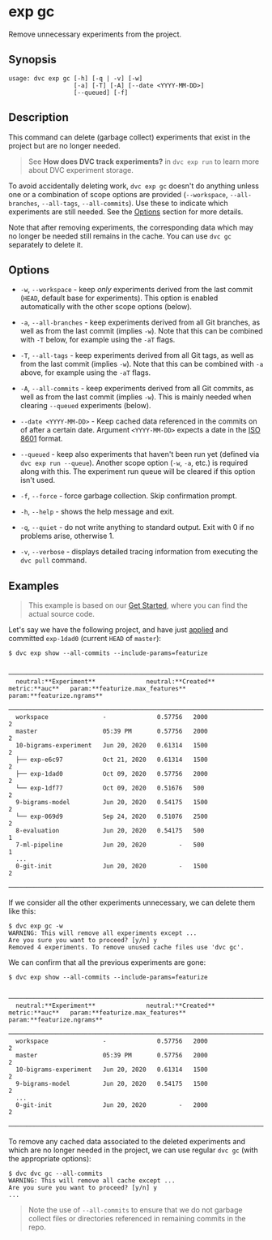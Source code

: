 # exp gc

Remove unnecessary experiments from the <abbr>project</abbr>.

## Synopsis

```usage
usage: dvc exp gc [-h] [-q | -v] [-w]
                  [-a] [-T] [-A] [--date <YYYY-MM-DD>]
                  [--queued] [-f]
```

## Description

This command can delete (garbage collect) experiments that exist in the project
but are no longer needed.

> See **How does DVC track experiments?** in `dvc exp run` to learn more about
> DVC experiment storage.

To avoid accidentally deleting work, `dvc exp gc` doesn't do anything unless one
or a combination of scope options are provided (`--workspace`, `--all-branches`,
`--all-tags`, `--all-commits`). Use these to indicate which experiments are
still needed. See the [Options](#options) section for more details.

Note that after removing experiments, the corresponding data which may no longer
be needed still remains in the <abbr>cache</abbr>. You can use `dvc gc`
separately to delete it.

## Options

- `-w`, `--workspace` - keep _only_ experiments derived from the last commit
  (`HEAD`, default base for experiments). This option is enabled automatically
  with the other scope options (below).

- `-a`, `--all-branches` - keep experiments derived from all Git branches, as
  well as from the last commit (implies `-w`). Note that this can be combined
  with `-T` below, for example using the `-aT` flags.

- `-T`, `--all-tags` - keep experiments derived from all Git tags, as well as
  from the last commit (implies `-w`). Note that this can be combined with `-a`
  above, for example using the `-aT` flags.

- `-A`, `--all-commits` - keep experiments derived from all Git commits, as well
  as from the last commit (implies `-w`). This is mainly needed when clearing
  `--queued` experiments (below).

- `--date <YYYY-MM-DD>` - Keep cached data referenced in the commits on of after
  a certain date. Argument `<YYYY-MM-DD>` expects a date in the
  [ISO 8601](https://www.iso.org/iso-8601-date-and-time-format.html) format.

- `--queued` - keep also experiments that haven't been run yet (defined via
  `dvc exp run --queue`). Another scope option (`-w`, `-a`, etc.) is required
  along with this. The experiment run queue will be cleared if this option isn't
  used.

- `-f`, `--force` - force garbage collection. Skip confirmation prompt.

- `-h`, `--help` - shows the help message and exit.

- `-q`, `--quiet` - do not write anything to standard output. Exit with 0 if no
  problems arise, otherwise 1.

- `-v`, `--verbose` - displays detailed tracing information from executing the
  `dvc pull` command.

## Examples

> This example is based on our [Get Started](/doc/start/experiments), where you
> can find the actual source code.

Let's say we have the following project, and have just
[applied](/docs/command-reference/exp/apply) and committed `exp-1dad0` (current
`HEAD` of `master`):

```dvc
$ dvc exp show --all-commits --include-params=featurize
```

```dvctable
 ────────────────────────────────────────────────────────────────────────────────────────────
  neutral:**Experiment**              neutral:**Created**            metric:**auc**   param:**featurize.max_features**   param:**featurize.ngrams**
 ────────────────────────────────────────────────────────────────────────────────────────────
  workspace               -              0.57756   2000                     2
  master                  05:39 PM       0.57756   2000                     2
  10-bigrams-experiment   Jun 20, 2020   0.61314   1500                     2
  ├── exp-e6c97           Oct 21, 2020   0.61314   1500                     2
  ├── exp-1dad0           Oct 09, 2020   0.57756   2000                     2
  └── exp-1df77           Oct 09, 2020   0.51676   500                      2
  9-bigrams-model         Jun 20, 2020   0.54175   1500                     2
  └── exp-069d9           Sep 24, 2020   0.51076   2500                     2
  8-evaluation            Jun 20, 2020   0.54175   500                      1
  7-ml-pipeline           Jun 20, 2020         -   500                      1
  ...
  0-git-init              Jun 20, 2020         -   1500                     2
 ────────────────────────────────────────────────────────────────────────────────────────────
```

If we consider all the other experiments unnecessary, we can delete them like
this:

```dvc
$ dvc exp gc -w
WARNING: This will remove all experiments except ...
Are you sure you want to proceed? [y/n] y
Removed 4 experiments. To remove unused cache files use 'dvc gc'.
```

We can confirm that all the previous experiments are gone:

```dvc
$ dvc exp show --all-commits --include-params=featurize
```

```dvctable
 ────────────────────────────────────────────────────────────────────────────────────────────
  neutral:**Experiment**              neutral:**Created**            metric:**auc**   param:**featurize.max_features**   param:**featurize.ngrams**
 ────────────────────────────────────────────────────────────────────────────────────────────
  workspace               -              0.57756   2000                     2
  master                  05:39 PM       0.57756   2000                     2
  10-bigrams-experiment   Jun 20, 2020   0.61314   1500                     2
  9-bigrams-model         Jun 20, 2020   0.54175   1500                     2
  ...
  0-git-init              Jun 20, 2020         -   2000                     2
 ────────────────────────────────────────────────────────────────────────────────────────────
```

To remove any <abbr>cached</abbr> data associated to the deleted experiments and
which are no longer needed in the project, we can use regular `dvc gc` (with the
appropriate options):

```dvc
$ dvc dvc gc --all-commits
WARNING: This will remove all cache except ...
Are you sure you want to proceed? [y/n] y
...
```

> Note the use of `--all-commits` to ensure that we do not garbage collect files
> or directories referenced in remaining commits in the repo.
